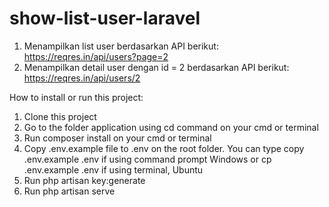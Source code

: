 # show-list-user-laravel

1. Menampilkan list user berdasarkan API berikut: https://reqres.in/api/users?page=2
2. Menampilkan detail user dengan id = 2 berdasarkan API berikut: https://reqres.in/api/users/2

How to install or run this project:
1. Clone this project
2. Go to the folder application using cd command on your cmd or terminal
3. Run composer install on your cmd or terminal
4. Copy .env.example file to .env on the root folder. You can type copy .env.example .env if using command prompt Windows or cp .env.example .env if using terminal, Ubuntu
5. Run php artisan key:generate
6. Run php artisan serve
